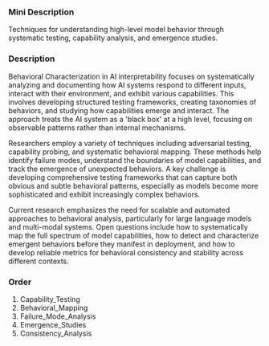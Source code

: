 ### Mini Description

Techniques for understanding high-level model behavior through systematic testing, capability analysis, and emergence studies.

### Description

Behavioral Characterization in AI interpretability focuses on systematically analyzing and documenting how AI systems respond to different inputs, interact with their environment, and exhibit various capabilities. This involves developing structured testing frameworks, creating taxonomies of behaviors, and studying how capabilities emerge and interact. The approach treats the AI system as a 'black box' at a high level, focusing on observable patterns rather than internal mechanisms.

Researchers employ a variety of techniques including adversarial testing, capability probing, and systematic behavioral mapping. These methods help identify failure modes, understand the boundaries of model capabilities, and track the emergence of unexpected behaviors. A key challenge is developing comprehensive testing frameworks that can capture both obvious and subtle behavioral patterns, especially as models become more sophisticated and exhibit increasingly complex behaviors.

Current research emphasizes the need for scalable and automated approaches to behavioral analysis, particularly for large language models and multi-modal systems. Open questions include how to systematically map the full spectrum of model capabilities, how to detect and characterize emergent behaviors before they manifest in deployment, and how to develop reliable metrics for behavioral consistency and stability across different contexts.

### Order

1. Capability_Testing
2. Behavioral_Mapping
3. Failure_Mode_Analysis
4. Emergence_Studies
5. Consistency_Analysis
